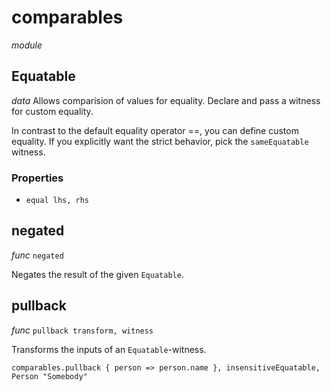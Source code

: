 # comparables

_module_ 

## Equatable

_data_ Allows comparision of values for equality.
Declare and pass a witness for custom equality.

In contrast to the default equality operator ==, you can define custom equality.
If you explicitly want the strict behavior, pick the `sameEquatable` witness.

### Properties

- `equal lhs, rhs`

## negated

_func_ `negated `

Negates the result of the given `Equatable`.
## pullback

_func_ `pullback transform, witness`

Transforms the inputs of an `Equatable`-witness.

```
comparables.pullback { person => person.name }, insensitiveEquatable, Person "Somebody"
```